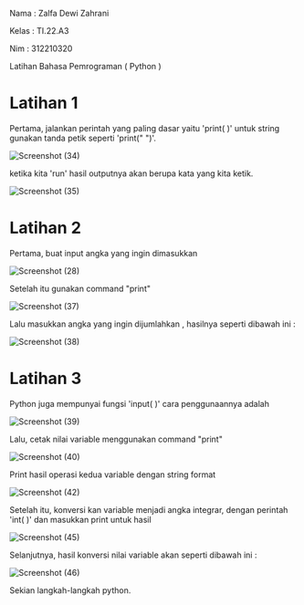 Nama : Zalfa Dewi Zahrani

Kelas : TI.22.A3

Nim : 312210320

Latihan Bahasa Pemrograman ( Python )

# Latihan 1

Pertama, jalankan perintah yang paling dasar yaitu 'print( )' untuk string gunakan tanda petik seperti 'print(" ")'.

![Screenshot (34)](https://user-images.githubusercontent.com/115516617/197118639-802c8c78-de2e-4321-a1bb-1647d36c6025.png)

ketika kita 'run' hasil outputnya akan berupa kata yang kita ketik.

![Screenshot (35)](https://user-images.githubusercontent.com/115516617/197120313-7be14965-cc7d-4695-b000-7f1b733ceaaf.png)

# Latihan 2

Pertama, buat input angka yang ingin dimasukkan

![Screenshot (28)](https://user-images.githubusercontent.com/115516617/197120785-c740085b-7ceb-4f22-9e33-2d70d997b8d4.png)

Setelah itu gunakan command "print"

![Screenshot (37)](https://user-images.githubusercontent.com/115516617/197121575-d93d089b-7b07-45f4-a1a2-9e1c36a55f54.png)

Lalu masukkan angka yang ingin dijumlahkan , hasilnya seperti dibawah ini :

![Screenshot (38)](https://user-images.githubusercontent.com/115516617/197122405-3c42a3fd-88d4-4e66-ae05-4a3ae30dd6d2.png)

# Latihan 3

Python juga mempunyai fungsi 'input( )' cara penggunaannya adalah 

![Screenshot (39)](https://user-images.githubusercontent.com/115516617/197123430-4c6e36ab-07b8-4169-a261-1d3a84512101.png)

Lalu, cetak nilai variable menggunakan command "print"

![Screenshot (40)](https://user-images.githubusercontent.com/115516617/197124165-c414dbf5-fb9e-4f51-b546-e2d8d4b24847.png)

Print hasil operasi kedua variable dengan string format

![Screenshot (42)](https://user-images.githubusercontent.com/115516617/197124737-33c253a3-8870-4332-974b-8c19be259401.png)

Setelah itu, konversi kan variable menjadi angka integrar, dengan perintah 'int( )' dan masukkan print untuk hasil

![Screenshot (45)](https://user-images.githubusercontent.com/115516617/197125698-7d66dc3a-d0c1-4658-ba34-6f5ea1eb46f1.png)

Selanjutnya, hasil konversi nilai variable akan seperti dibawah ini :

![Screenshot (46)](https://user-images.githubusercontent.com/115516617/197127131-03bcb5c2-6d79-4041-a787-2321ff229d8f.png)

Sekian langkah-langkah python.








